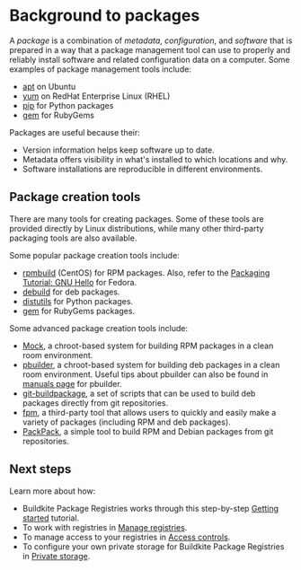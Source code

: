 # Background to packages

A _package_ is a combination of _metadata_, _configuration_, and _software_ that is prepared in a way that a package management tool can use to properly and reliably install software and related configuration data on a computer. Some examples of package management tools include:

- [apt](https://help.ubuntu.com/community/Repositories/CommandLine) on Ubuntu
- [yum](https://docs.redhat.com/en/documentation/Red_Hat_Enterprise_Linux/5/html/Deployment_Guide/c1-yum.html) on RedHat Enterprise Linux (RHEL)
- [pip](https://pip.pypa.io/) for Python packages
- [gem](http://guides.rubygems.org/) for RubyGems

Packages are useful because their:

- Version information helps keep software up to date.
- Metadata offers visibility in what's installed to which locations and why.
- Software installations are reproducible in different environments.

## Package creation tools

There are many tools for creating packages. Some of these tools are provided directly by Linux distributions, while many other third-party packaging tools are also available.

Some popular package creation tools include:

- [rpmbuild](http://wiki.centos.org/HowTos/SetupRpmBuildEnvironment) (CentOS) for RPM packages. Also, refer to the [Packaging Tutorial: GNU Hello](https://docs.fedoraproject.org/en-US/package-maintainers/Packaging_Tutorial_GNU_Hello/) for Fedora.
- [debuild](https://wiki.debian.org/Packaging/Intro) for deb packages.
- [distutils](https://docs.python.org/2/distutils/builtdist.html) for Python packages.
- [gem](http://guides.rubygems.org/make-your-own-gem/) for RubyGems packages.

Some advanced package creation tools include:

- [Mock](https://rpm-software-management.github.io/mock/), a chroot-based system for building RPM packages in a clean room environment.
- [pbuilder](https://wiki.ubuntu.com/PbuilderHowto), a chroot-based system for building deb packages in a clean room environment. Useful tips about pbuilder can also be found in [manuals page](https://manpages.ubuntu.com/manpages/jammy/man8/pbuilder.8.html) for pbuilder.
- [git-buildpackage](http://honk.sigxcpu.org/projects/git-buildpackage/manual-html/gbp.html), a set of scripts that can be used to build deb packages directly from git repositories.
- [fpm](https://github.com/jordansissel/fpm), a third-party tool that allows users to quickly and easily make a variety of packages (including RPM and deb packages).
- [PackPack](https://github.com/packpack/packpack), a simple tool to build RPM and Debian packages from git repositories.

## Next steps

Learn more about how:

- Buildkite Package Registries works through this step-by-step [Getting started](/docs/package-registries/getting-started) tutorial.
- To work with registries in [Manage registries](/docs/package-registries/registries/manage).
- To manage access to your registries in [Access controls](/docs/package-registries/security/permissions).
- To configure your own private storage for Buildkite Package Registries in [Private storage](/docs/package-registries/registries/private-storage-link).
